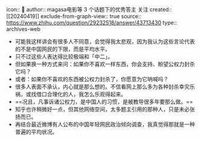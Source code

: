 icon:: 💾
author:: magasa电影等 3 个话题下的优秀答主 关注
created:: [[20240419]]
exclude-from-graph-view:: true
source:: https://www.zhihu.com/question/29232518/answer/43713430
type:: archives-web

- 可能我这样讲会有很多人不同意，会觉得我太悲观，因为我认为这些言论代表的不是中国网民的下限，而是平均水平。
- 只不过这些人表达得比较极端和「中二」。
- 但如果换一种方式来问：如果你不喜欢一样东西，你会支持、盼望公权力封杀它吗？
- 或者：如果你不喜欢的东西被公权力封杀了，你愿意为它呐喊吗？
- 很多人表面不承认，内心就是那么想的。不信看网上那么多为各种封杀幸灾乐祸，或找借口合理化的人，我怎么乐观得起来。
- ==况且，凡事诉诸公权力，是中国人的习惯，是被教导很多年要那么做。==
- 知乎也许稍微好一点，但其他网络空间，太多题主引用的那种人，只是未必张扬而已。
- 再结合最近微博有人公布的中国年轻网民政治倾向调查，我真觉得那就是一种普遍的平均状况。